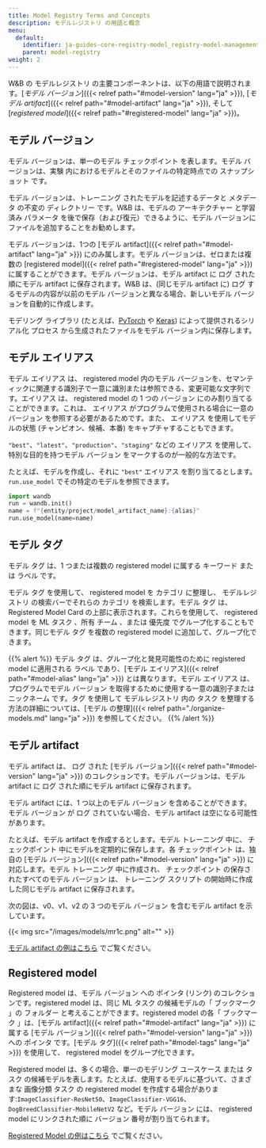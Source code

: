 ```yaml
---
title: Model Registry Terms and Concepts
description: モデルレジストリ の用語と概念
menu:
  default:
    identifier: ja-guides-core-registry-model_registry-model-management-concepts
    parent: model-registry
weight: 2
---
```


W&B の モデルレジストリ の主要コンポーネントは、以下の用語で説明されます。[*モデル バージョン*]({{< relref path="#model-version" lang="ja" >}}), [*モデル artifact*]({{< relref path="#model-artifact" lang="ja" >}}), そして [*registered model*]({{< relref path="#registered-model" lang="ja" >}})。

## モデル バージョン
モデル バージョンは、単一のモデル チェックポイント を表します。モデル バージョンは、実験 内におけるモデルとそのファイルの特定時点での スナップショット です。

モデル バージョンは、トレーニング されたモデルを記述するデータと メタデータ の不変の ディレクトリー です。W&B は、モデルの アーキテクチャー と学習済み パラメータ を後で保存（および復元）できるように、モデル バージョンにファイルを追加することをお勧めします。

モデル バージョンは、1つの [モデル artifact]({{< relref path="#model-artifact" lang="ja" >}}) にのみ属します。モデル バージョンは、ゼロまたは複数の [registered model]({{< relref path="#registered-model" lang="ja" >}}) に属することができます。モデル バージョンは、モデル artifact に ログ された順にモデル artifact に保存されます。W&B は、(同じモデル artifact に) ログ するモデルの内容が以前のモデル バージョンと異なる場合、新しいモデル バージョンを自動的に作成します。

モデリング ライブラリ (たとえば、[PyTorch](https://pytorch.org/tutorials/beginner/saving_loading_models.html) や [Keras](https://www.tensorflow.org/guide/keras/save_and_serialize)) によって提供されるシリアル化 プロセス から生成されたファイルをモデル バージョン内に保存します。

## モデル エイリアス

モデル エイリアス は、 registered model 内のモデル バージョンを、セマンティックに関連する識別子で一意に識別または参照できる、変更可能な文字列です。エイリアス は、 registered model の 1 つの バージョン にのみ割り当てることができます。これは、 エイリアス がプログラムで使用される場合に一意の バージョン を参照する必要があるためです。また、 エイリアス を使用してモデルの状態 (チャンピオン、候補、本番) をキャプチャすることもできます。

`"best"`、`"latest"`、`"production"`、`"staging"` などの エイリアス を使用して、特別な目的を持つモデル バージョン をマークするのが一般的な方法です。

たとえば、モデルを作成し、それに `"best"` エイリアス を割り当てるとします。`run.use_model` でその特定のモデルを参照できます。

```python
import wandb
run = wandb.init()
name = f"{entity/project/model_artifact_name}:{alias}"
run.use_model(name=name)
```

## モデル タグ
モデル タグ は、1 つまたは複数の registered model に属する キーワード または ラベル です。

モデル タグ を使用して、 registered model を カテゴリ に整理し、 モデルレジストリ の検索バーでそれらの カテゴリ を検索します。モデル タグ は、 Registered Model Card の上部に表示されます。これらを使用して、 registered model を ML タスク 、所有 チーム 、または 優先度 でグループ化することもできます。同じモデル タグ を複数の registered model に追加して、グループ化できます。

{{% alert %}}
モデル タグ は、グループ化と発見可能性のために registered model に適用される ラベル であり、[モデル エイリアス]({{< relref path="#model-alias" lang="ja" >}}) とは異なります。モデル エイリアス は、プログラムでモデル バージョン を取得するために使用する一意の識別子または ニックネーム です。タグ を使用して モデルレジストリ 内の タスク を整理する方法の詳細については、[モデル の整理]({{< relref path="./organize-models.md" lang="ja" >}}) を参照してください。
{{% /alert %}}

## モデル artifact
モデル artifact は、 ログ された [モデル バージョン]({{< relref path="#model-version" lang="ja" >}}) のコレクションです。モデル バージョンは、モデル artifact に ログ された順にモデル artifact に保存されます。

モデル artifact には、1 つ以上のモデル バージョン を含めることができます。モデル バージョン が ログ されていない場合、モデル artifact は空になる可能性があります。

たとえば、モデル artifact を作成するとします。モデル トレーニング 中に、 チェックポイント 中にモデルを定期的に保存します。各 チェックポイント は、独自の [モデル バージョン]({{< relref path="#model-version" lang="ja" >}}) に対応します。モデル トレーニング 中に作成され、 チェックポイント の保存されたすべてのモデル バージョン は、 トレーニング スクリプト の開始時に作成した同じモデル artifact に保存されます。

次の図は、v0、v1、v2 の 3 つのモデル バージョン を含むモデル artifact を示しています。

{{< img src="/images/models/mr1c.png" alt="" >}}

[モデル artifact の例はこちら](https://wandb.ai/timssweeney/model_management_docs_official_v0/artifacts/model/mnist-zws7gt0n) でご覧ください。

## Registered model
Registered model は、モデル バージョン への ポインタ (リンク) のコレクションです。registered model は、同じ ML タスク の候補モデルの「 ブックマーク 」の フォルダー と考えることができます。registered model の各「 ブックマーク 」は、[モデル artifact]({{< relref path="#model-artifact" lang="ja" >}}) に属する [モデル バージョン]({{< relref path="#model-version" lang="ja" >}}) への ポインタ です。[モデル タグ]({{< relref path="#model-tags" lang="ja" >}}) を使用して、 registered model をグループ化できます。

Registered model は、多くの場合、単一のモデリング ユースケース または タスク の候補モデルを表します。たとえば、使用するモデルに基づいて、さまざまな 画像分類 タスク の registered model を作成する場合があります:`ImageClassifier-ResNet50`、`ImageClassifier-VGG16`、`DogBreedClassifier-MobileNetV2` など。モデル バージョン には、 registered model にリンクされた順に バージョン 番号が割り当てられます。

[Registered Model の例はこちら](https://wandb.ai/reviewco/registry/model?selectionPath=reviewco%2Fmodel-registry%2FFinetuned-Review-Autocompletion&view=versions) でご覧ください。
